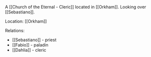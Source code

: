 A [[Church of the Eternal - Cleric]] located in [[Orkham]]. Looking over [[Sebastiano]].

Location: [[Orkham]]

Relations:
- [[Sebastiano]] - priest
- [[Fabio]] - paladin
- [[Dahlia]] - cleric